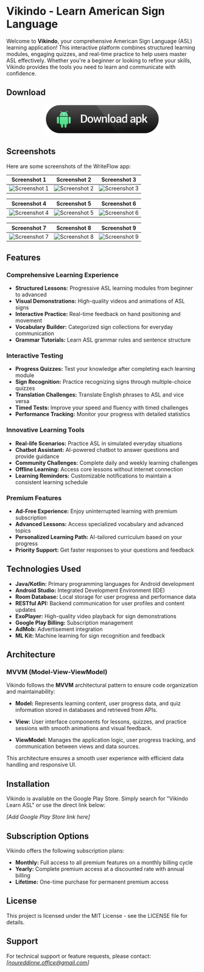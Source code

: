 # Vikindo - Learn American Sign Language

Welcome to **Vikindo**, your comprehensive American Sign Language (ASL) learning application! This interactive platform combines structured learning modules, engaging quizzes, and real-time practice to help users master ASL effectively. Whether you're a beginner or looking to refine your skills, Vikindo provides the tools you need to learn and communicate with confidence.

## Download

<p align="center">
    <a href="https://github.com/noureddinelaghribe/vikindo/raw/refs/heads/master/vikindo.apk">
        <img src="https://raw.githubusercontent.com/noureddinelaghribe/WriteFlow/refs/heads/main/download_apk.png" alt="Get it on Google Play" height="80">
    </a>
</p>

## Screenshots

Here are some screenshots of the WriteFlow app:

| Screenshot 1 | Screenshot 2 | Screenshot 3 |
|--------------|--------------|--------------|
| ![Screenshot 1](https://raw.githubusercontent.com/noureddinne21/vikindo/refs/heads/master/vikindo/photo_2025-03-21_02-30-50%20(3).jpg) | ![Screenshot 2](https://raw.githubusercontent.com/noureddinne21/vikindo/refs/heads/master/vikindo/photo_2025-03-21_02-30-50.jpg) | ![Screenshot 3](https://raw.githubusercontent.com/noureddinne21/vikindo/refs/heads/master/vikindo/photo_2025-03-21_02-30-49%20(2).jpg) |

| Screenshot 4 | Screenshot 5 | Screenshot 6 |
|--------------|--------------|--------------|
| ![Screenshot 4](https://raw.githubusercontent.com/noureddinne21/vikindo/refs/heads/master/vikindo/photo_2025-03-21_02-30-49.jpg) | ![Screenshot 5](https://raw.githubusercontent.com/noureddinne21/vikindo/refs/heads/master/vikindo/photo_2025-03-21_02-30-48%20(2).jpg) | ![Screenshot 6](https://raw.githubusercontent.com/noureddinne21/vikindo/refs/heads/master/vikindo/photo_2025-03-21_02-30-48.jpg) |

| Screenshot 7 | Screenshot 8 | Screenshot 9 |
|--------------|--------------|--------------|
| ![Screenshot 7](https://raw.githubusercontent.com/noureddinne21/vikindo/refs/heads/master/vikindo/photo_2025-03-21_02-30-50%20(2).jpg) | ![Screenshot 8](https://raw.githubusercontent.com/noureddinne21/vikindo/refs/heads/master/vikindo/photo_2025-03-21_02-30-46.jpg) | ![Screenshot 9](https://raw.githubusercontent.com/noureddinne21/vikindo/refs/heads/master/vikindo/photo_2025-03-21_02-30-47.jpg) |


## Features

### Comprehensive Learning Experience
- **Structured Lessons:** Progressive ASL learning modules from beginner to advanced
- **Visual Demonstrations:** High-quality videos and animations of ASL signs
- **Interactive Practice:** Real-time feedback on hand positioning and movement
- **Vocabulary Builder:** Categorized sign collections for everyday communication
- **Grammar Tutorials:** Learn ASL grammar rules and sentence structure

### Interactive Testing
- **Progress Quizzes:** Test your knowledge after completing each learning module
- **Sign Recognition:** Practice recognizing signs through multiple-choice quizzes
- **Translation Challenges:** Translate English phrases to ASL and vice versa
- **Timed Tests:** Improve your speed and fluency with timed challenges
- **Performance Tracking:** Monitor your progress with detailed statistics

### Innovative Learning Tools
- **Real-life Scenarios:** Practice ASL in simulated everyday situations
- **Chatbot Assistant:** AI-powered chatbot to answer questions and provide guidance
- **Community Challenges:** Complete daily and weekly learning challenges
- **Offline Learning:** Access core lessons without internet connection
- **Learning Reminders:** Customizable notifications to maintain a consistent learning schedule

### Premium Features
- **Ad-Free Experience:** Enjoy uninterrupted learning with premium subscription
- **Advanced Lessons:** Access specialized vocabulary and advanced topics
- **Personalized Learning Path:** AI-tailored curriculum based on your progress
- **Priority Support:** Get faster responses to your questions and feedback

## Technologies Used

- **Java/Kotlin:** Primary programming languages for Android development
- **Android Studio:** Integrated Development Environment (IDE)
- **Room Database:** Local storage for user progress and performance data
- **RESTful API:** Backend communication for user profiles and content updates
- **ExoPlayer:** High-quality video playback for sign demonstrations
- **Google Play Billing:** Subscription management
- **AdMob:** Advertisement integration
- **ML Kit:** Machine learning for sign recognition and feedback

## Architecture

### MVVM (Model-View-ViewModel)

Vikindo follows the **MVVM** architectural pattern to ensure code organization and maintainability:

- **Model:** Represents learning content, user progress data, and quiz information stored in databases and retrieved from APIs.

- **View:** User interface components for lessons, quizzes, and practice sessions with smooth animations and visual feedback.

- **ViewModel:** Manages the application logic, user progress tracking, and communication between views and data sources.

This architecture ensures a smooth user experience with efficient data handling and responsive UI.

## Installation

Vikindo is available on the Google Play Store. Simply search for "Vikindo Learn ASL" or use the direct link below:

*[Add Google Play Store link here]*

## Subscription Options

Vikindo offers the following subscription plans:
- **Monthly:** Full access to all premium features on a monthly billing cycle
- **Yearly:** Complete premium access at a discounted rate with annual billing
- **Lifetime:** One-time purchase for permanent premium access

## License

This project is licensed under the MIT License - see the LICENSE file for details.

## Support

For technical support or feature requests, please contact:
*[noureddinne.office@gmail.com]*
